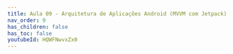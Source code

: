 ```yaml
---
title: Aula 09 - Arquitetura de Aplicações Android (MVVM com Jetpack) 
nav_order: 9
has_children: false
has_toc: false
youtubeId: HQWFNwvxZx0
---
```

